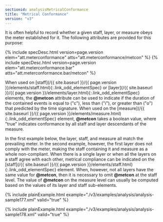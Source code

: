 ```yaml
---
sectionid: analysisMetricalConformance
title: "Metrical Conformance"
version: "v3"
---
```




It is often helpful to record whether a given staff, layer, or measure obeys the meter
established for it. The following attributes are provided for this purpose:



{% include specDesc.html version=page.version elem="att.meterconformance" atts="att.meterconformance/metcon" %}
{% include specDesc.html version=page.version elem="att.meterconformance.bar" atts="att.meterconformance.bar/metcon" %}



When used on [staff](/{{ site.baseurl }}/{{ page.version }}/elements/staff.html){:.link_odd_elementSpec} or [layer](/{{ site.baseurl }}/{{ page.version }}/elements/layer.html){:.link_odd_elementSpec} elements, the
**@metcon** attribute can be used to indicate if the duration of the contained events
is equal to ("c"), less than ("i"), or greater than ("o") that predicted by the time
signature. When used on the [measure](/{{ site.baseurl }}/{{ page.version }}/elements/measure.html){:.link_odd_elementSpec} element, **@metcon** takes a
boolean value, where "true" indicates conformance by all staff and layer descendants
of the
measure.

In the first example below, the layer, staff, and measure all match the prevailing
meter. In
the second example, however, the first layer does not comply with the meter, making
the staff
containing it and measure as a whole non-compliant. When there is a single layer or
when all
the layers on a staff agree with each other, metrical compliance can be indicated
on the [staff](/{{ site.baseurl }}/{{ page.version }}/elements/staff.html){:.link_odd_elementSpec} element. When, however, not all layers have the same value for
**@metcon**, then it is necessary to omit **@metcon** at the staff level. The
value of **@metcon** on the measure level can usually be computed based on the values of
its layer and staff sub-elements.

{% include plainExample.html example="./v3/examples/analysis/analysis-sample177.xml" valid="true" %}

{% include plainExample.html example="./v3/examples/analysis/analysis-sample178.xml" valid="true" %}

